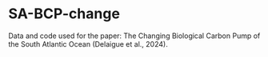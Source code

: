 # SA-BCP-change
 Data and code used for the paper: The Changing Biological Carbon Pump of the South Atlantic Ocean (Delaigue et al., 2024).
